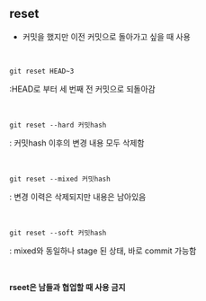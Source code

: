 ## reset

- 커밋을 했지만 이전 커밋으로 돌아가고 싶을 때 사용

  </br>

```
git reset HEAD~3
```

:HEAD로 부터 세 번째 전 커밋으로 되돌아감

</br>

```
git reset --hard 커밋hash
```

: 커밋hash 이후의 변경 내용 모두 삭제함

</br>

```
git reset --mixed 커밋hash
```

: 변경 이력은 삭제되지만 내용은 남아있음

</br>

```
git reset --soft 커밋hash
```

: mixed와 동일하나 stage 된 상태, 바로 commit 가능함

<br>

**rseet은 남들과 협업할 때 사용 금지** 